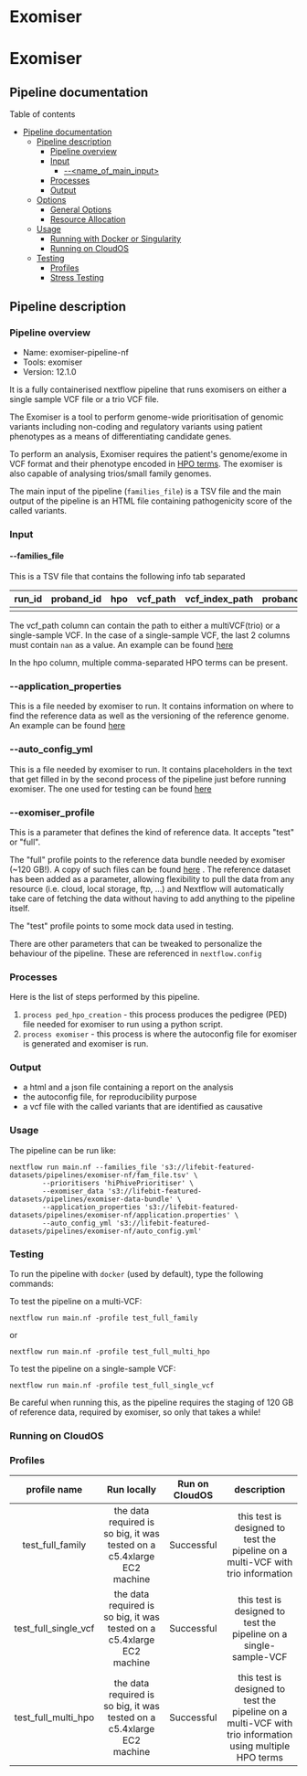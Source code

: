 # Exomiser

# Exomiser

## Pipeline documentation

Table of contents

- [Pipeline documentation](#pipeline-documentation)
  - [Pipeline description](#pipeline-description)
    - [Pipeline overview](#pipeline-overview)
    - [Input](#input)
      - [--\<name_of_main_input\>](#--name_of_main_input)
    - [Processes](#processes)
    - [Output](#output)
  - [Options](#options)
    - [General Options](#general-options)
    - [Resource Allocation](#resource-allocation)
  - [Usage](#usage)
    - [Running with Docker or Singularity](#running-with-docker-or-singularity)
    - [Running on CloudOS](#running-on-cloudos)
  - [Testing](#testing)
    - [Profiles](#profiles)
    - [Stress Testing](#stress-testing)

## Pipeline description

### Pipeline overview

- Name: exomiser-pipeline-nf
- Tools: exomiser
- Version: 12.1.0

It is a fully containerised nextflow pipeline that runs exomisers on either a single sample VCF file or a trio VCF file.

The Exomiser is a tool to perform genome-wide prioritisation of genomic variants including non-coding and regulatory variants using patient phenotypes as a means of differentiating candidate genes.

To perform an analysis, Exomiser requires the patient's genome/exome in VCF format and their phenotype encoded in [HPO terms](https://hpo.jax.org/app/). The exomiser is also capable of analysing trios/small family genomes.

The main input of the pipeline (`families_file`) is a TSV file and the main output of the pipeline is an HTML file containing pathogenicity score of the called variants.

### Input

#### --families_file

This is a TSV file that contains the following info tab separated

| run_id | proband_id | hpo | vcf_path | vcf_index_path | proband_sex | mother_id | father_id |
| :----: | :--------: | :-: | :------: | :------------: | :---------: | :-------: | :-------: |
|        |            |     |          |                |             |           |           |

The vcf_path column can contain the path to either a multiVCF(trio) or a single-sample VCF.
In the case of a single-sample VCF, the last 2 columns must contain `nan` as a value. An example can be found [here](https://lifebit-featured-datasets.s3.eu-west-1.amazonaws.com/pipelines/exomiser-nf/fam_file.tsv)

In the hpo column, multiple comma-separated HPO terms can be present.

### --application_properties

This is a file needed by exomiser to run. It contains information on where to find the reference data as well as the versioning of the reference genome. An example can be found [here](https://lifebit-featured-datasets.s3.eu-west-1.amazonaws.com/pipelines/exomiser-nf/application.properties)

### --auto_config_yml

This is a file needed by exomiser to run. It contains placeholders in the text that get filled in by the second process of the pipeline just before running exomiser. The one used for testing can be found [here](https://lifebit-featured-datasets.s3.eu-west-1.amazonaws.com/pipelines/exomiser-nf/auto_config.yml)

### --exomiser_profile

This is a parameter that defines the kind of reference data. It accepts "test" or "full".

The "full" profile points to the reference data bundle needed by exomiser (~120 GB!). A copy of such files can be found [here](https://lifebit-featured-datasets.s3.eu-west-1.amazonaws.com/pipelines/exomiser-data-bundle/) . The reference dataset has been added as a parameter, allowing flexibility to pull the data from any resource (i.e. cloud, local storage, ftp, ...) and Nextflow will automatically take care of fetching the data without having to add anything to the pipeline itself.

The "test" profile points to some mock data used in testing.

There are other parameters that can be tweaked to personalize the behaviour of the pipeline. These are referenced in `nextflow.config`

### Processes

Here is the list of steps performed by this pipeline.

1. `process ped_hpo_creation` - this process produces the pedigree (PED) file needed for exomiser to run using a python script.
2. `process exomiser` - this process is where the autoconfig file for exomiser is generated and exomiser is run.

### Output

- a html and a json file containing a report on the analysis
- the autoconfig file, for reproducibility purpose
- a vcf file with the called variants that are identified as causative

### Usage

The pipeline can be run like:

```
nextflow run main.nf --families_file 's3://lifebit-featured-datasets/pipelines/exomiser-nf/fam_file.tsv' \
        --prioritisers 'hiPhivePrioritiser' \
        --exomiser_data 's3://lifebit-featured-datasets/pipelines/exomiser-data-bundle' \
        --application_properties 's3://lifebit-featured-datasets/pipelines/exomiser-nf/application.properties' \
        --auto_config_yml 's3://lifebit-featured-datasets/pipelines/exomiser-nf/auto_config.yml'
```

### Testing

To run the pipeline with `docker` (used by default), type the following commands:

To test the pipeline on a multi-VCF:

```
nextflow run main.nf -profile test_full_family
```

or

```
nextflow run main.nf -profile test_full_multi_hpo
```

To test the pipeline on a single-sample VCF:

```
nextflow run main.nf -profile test_full_single_vcf
```

Be careful when running this, as the pipeline requires the staging of 120 GB of reference data, required by exomiser, so only that takes a while!

### Running on CloudOS

### Profiles

|     profile name     |                              Run locally                               | Run on CloudOS |                                               description                                                |
| :------------------: | :--------------------------------------------------------------------: | :------------: | :------------------------------------------------------------------------------------------------------: |
|   test_full_family   | the data required is so big, it was tested on a c5.4xlarge EC2 machine |   Successful   |             this test is designed to test the pipeline on a multi-VCF with trio information              |
| test_full_single_vcf | the data required is so big, it was tested on a c5.4xlarge EC2 machine |   Successful   |                    this test is designed to test the pipeline on a single-sample-VCF                     |
| test_full_multi_hpo  | the data required is so big, it was tested on a c5.4xlarge EC2 machine |   Successful   | this test is designed to test the pipeline on a multi-VCF with trio information using multiple HPO terms |

